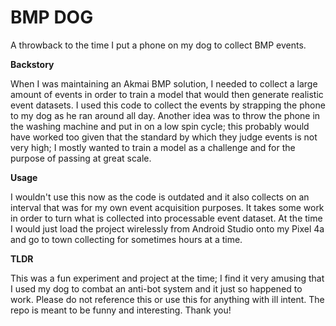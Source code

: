 # BMP DOG
A throwback to the time I put a phone on my dog to collect BMP events.

**Backstory**

When I was maintaining an Akmai BMP solution, I needed to collect a large amount of events in order to train a model that would then generate realistic event datasets.
I used this code to collect the events by strapping the phone to my dog as he ran around all day. Another idea was to throw the phone in the washing machine and put in on a low spin cycle; this probably 
would have worked too given that the standard by which they judge events is not very high; I mostly wanted to train a model as a challenge and for the purpose of passing at great scale.

**Usage**

I wouldn't use this now as the code is outdated and it also collects on an interval that was for my own event acquisition purposes. It takes some work in order to turn what is collected into 
processable event dataset. At the time I would just load the project wirelessly from Android Studio onto my Pixel 4a and go to town collecting for sometimes hours at a time. 

**TLDR**

This was a fun experiment and project at the time; I find it very amusing that I used my dog to combat an anti-bot system and it just so happened to work. Please do not reference this or use this
for anything with ill intent. The repo is meant to be funny and interesting. Thank you!





